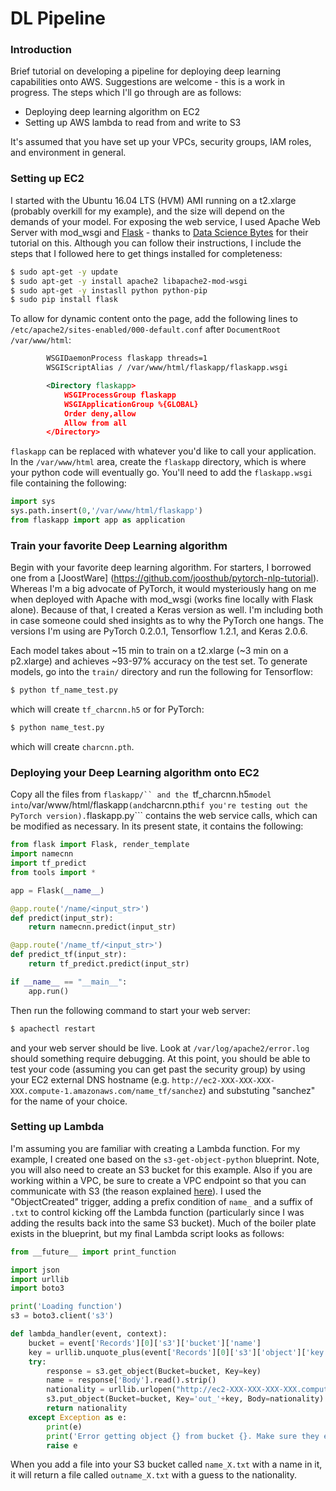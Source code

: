 # DL Pipeline

### Introduction
Brief tutorial on developing a pipeline for deploying deep learning capabilities onto AWS.  Suggestions are welcome - this is a work in progress.  The steps which I'll go through are as follows:
- Deploying deep learning algorithm on EC2
- Setting up AWS lambda to read from and write to S3

It's assumed that you have set up your VPCs, security groups, IAM roles, and environment in general.


### Setting up EC2

I started with the Ubuntu 16.04 LTS (HVM) AMI running on a t2.xlarge (probably overkill for my example), and the size will depend on the demands of your model.  For exposing the web service, I used Apache Web Server with mod_wsgi and [Flask](http://flask.pocoo.org/) - thanks to [Data Science Bytes](http://www.datasciencebytes.com/bytes/2015/02/24/running-a-flask-app-on-aws-ec2/) for their tutorial on this.  Although you can follow their instructions, I include the steps that I followed here to get things installed for completeness:
```sh
$ sudo apt-get -y update
$ sudo apt-get -y install apache2 libapache2-mod-wsgi
$ sudo apt-get -y instasll python python-pip
$ sudo pip install flask
```
To allow for dynamic content onto the page, add the following lines to ```/etc/apache2/sites-enabled/000-default.conf``` after ```DocumentRoot /var/www/html```:
```xml
        WSGIDaemonProcess flaskapp threads=1
        WSGIScriptAlias / /var/www/html/flaskapp/flaskapp.wsgi

        <Directory flaskapp>
            WSGIProcessGroup flaskapp
            WSGIApplicationGroup %{GLOBAL}
            Order deny,allow
            Allow from all
        </Directory>
```
```flaskapp``` can be replaced with whatever you'd like to call your application.  In the ```/var/www/html``` area, create the ```flaskapp``` directory, which is where your python code will eventually go.  You'll need to add the ```flaskapp.wsgi``` file containing the following:
```python
import sys
sys.path.insert(0,'/var/www/html/flaskapp')
from flaskapp import app as application
```
### Train your favorite Deep Learning algorithm
Begin with your favorite deep learning algorithm.  For starters, I borrowed one from a [JoostWare] (https://github.com/joosthub/pytorch-nlp-tutorial).  Whereas I'm a big advocate of PyTorch, it would mysteriously hang on me when deployed with Apache with mod_wsgi (works fine locally with Flask alone).  Because of that, I created a Keras version as well.  I'm including both in case someone could shed insights as to why the PyTorch one hangs.  The versions I'm using are PyTorch 0.2.0.1, Tensorflow 1.2.1, and Keras 2.0.6.

Each model takes about ~15 min to train on a t2.xlarge (~3 min on a p2.xlarge) and achieves ~93-97% accuracy on the test set.  To generate models, go into the ```train/``` directory and run the following for Tensorflow:
```sh
$ python tf_name_test.py
```
which will create ```tf_charcnn.h5``` or for PyTorch:
```sh
$ python name_test.py
```
which will create ```charcnn.pth```.

### Deploying your Deep Learning algorithm onto EC2
Copy all the files from ```flaskapp/`` and the ```tf_charcnn.h5``` model into ```/var/www/html/flaskapp``` (and ```charcnn.pth``` if you're testing out the PyTorch version). ```flaskapp.py``` contains the web service calls, which can be modified as necessary.  In its present state, it contains the following:
```python
from flask import Flask, render_template
import namecnn
import tf_predict
from tools import *

app = Flask(__name__)

@app.route('/name/<input_str>')
def predict(input_str):
    return namecnn.predict(input_str)

@app.route('/name_tf/<input_str>')
def predict_tf(input_str):
    return tf_predict.predict(input_str)

if __name__ == "__main__":
    app.run()
```
Then run the following command to start your web server:
```sh
$ apachectl restart
```
and your web server should be live.  Look at ```/var/log/apache2/error.log``` should something require debugging.  At this point, you should be able to test your code (assuming you can get past the security group) by using your EC2 external DNS hostname (e.g. ```http://ec2-XXX-XXX-XXX-XXX.compute-1.amazonaws.com/name_tf/sanchez```) and substuting "sanchez" for the name of your choice. 

### Setting up Lambda
I'm assuming you are familiar with creating a Lambda function.  For my example, I created one based on the ```s3-get-object-python``` blueprint.  Note, you will also need to create an S3 bucket for this example.  Also if you are working within a VPC, be sure to create a VPC endpoint so that you can communicate with S3 (the reason explained [here](https://aws.amazon.com/blogs/aws/new-vpc-endpoint-for-amazon-s3/)).  I used the "ObjectCreated" trigger, adding a prefix condition of ```name_``` and a suffix of ```.txt``` to control kicking off the Lambda function (particularly since I was adding the results back into the same S3 bucket).  Much of the boiler plate exists in the blueprint, but my final Lambda script looks as follows:

```python
from __future__ import print_function

import json
import urllib
import boto3

print('Loading function')
s3 = boto3.client('s3')

def lambda_handler(event, context):
    bucket = event['Records'][0]['s3']['bucket']['name']
    key = urllib.unquote_plus(event['Records'][0]['s3']['object']['key'].encode('utf8'))
    try:
        response = s3.get_object(Bucket=bucket, Key=key)
        name = response['Body'].read().strip()
        nationality = urllib.urlopen("http://ec2-XXX-XXX-XXX-XXX.compute-1.amazonaws.com/name_tf/"+name).read()
        s3.put_object(Bucket=bucket, Key='out_'+key, Body=nationality)
        return nationality
    except Exception as e:
        print(e)
        print('Error getting object {} from bucket {}. Make sure they exist and your bucket is in the same region as this function.'.format(key, bucket))
        raise e
```
When you add a file into your S3 bucket called ```name_X.txt``` with a name in it, it will return a file called ```outname_X.txt``` with a guess to the nationality.
